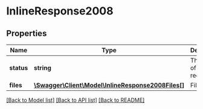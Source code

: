 # InlineResponse2008

## Properties
Name | Type | Description | Notes
------------ | ------------- | ------------- | -------------
**status** | **string** | The status of the API request | [optional] 
**files** | [**\Swagger\Client\Model\InlineResponse2008Files[]**](InlineResponse2008Files.md) | File data | [optional] 

[[Back to Model list]](../README.md#documentation-for-models) [[Back to API list]](../README.md#documentation-for-api-endpoints) [[Back to README]](../README.md)


